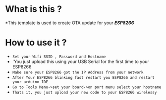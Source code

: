 # What is this ?
*This template is used to create OTA update for your ***ESP8266***

# How to use it ?
* `Set your Wifi SSID , Password and Hostname`
* `You just upload this using your USB Serial for the first time to your ESP8266
* `Make sure your ESP8266 got the IP Address from your network`
* `After Your ESP8266 blinking fast restart you ESP8266 and restart your arduino IDE`
* `Go to Tools Menu->set your board->on port menu select your hostname `
* `Thats it, you just upload your new code to your ESP8266 wirelessy `
